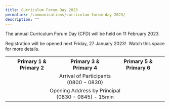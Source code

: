 ```yaml
---
title: Curriculum Forum Day 2023
permalink: /communications/curriculum-forum-day-2023/
description: ""
---
```

<p align = "justify">The annual Curriculum Forum Day (CFD) will be held on 11 February 2023.</p>

<p align = "justify">Registration will be opened next Friday, 27 January 2023!  Watch this space for more details.</p>

<table style="width: 100%"> 
<tr> 
	<th>Primary 1 & Primary 2</th> 
	<th>Primary 3 & Primary 4</th> 
	<th>Primary 5 & Primary 6</th> 
	</tr> 
	<tr>
		<td colspan="3" style="text-align:center" >Arrival of Participants <br> (0800 - 0830)</td>
	</tr>
	<tr>
		<td colspan="3" style="text-align:center" >Opening Address by Principal <br> (0830 - 0845) - 15min</td>
	</tr>
</table>